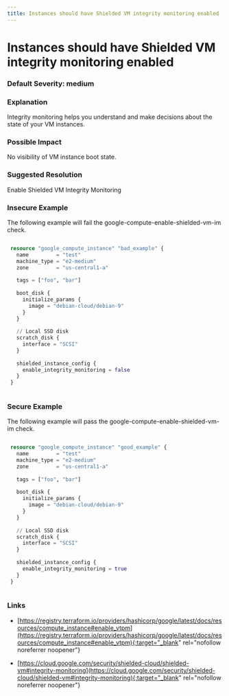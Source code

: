 ```yaml
---
title: Instances should have Shielded VM integrity monitoring enabled
---
```


# Instances should have Shielded VM integrity monitoring enabled

### Default Severity: <span class="severity medium">medium</span>

### Explanation

Integrity monitoring helps you understand and make decisions about the state of your VM instances.

### Possible Impact
No visibility of VM instance boot state.

### Suggested Resolution
Enable Shielded VM Integrity Monitoring


### Insecure Example

The following example will fail the google-compute-enable-shielded-vm-im check.
```terraform

 resource "google_compute_instance" "bad_example" {
   name         = "test"
   machine_type = "e2-medium"
   zone         = "us-central1-a"
 
   tags = ["foo", "bar"]
 
   boot_disk {
     initialize_params {
       image = "debian-cloud/debian-9"
     }
   }
 
   // Local SSD disk
   scratch_disk {
     interface = "SCSI"
   }
 
   shielded_instance_config {
     enable_integrity_monitoring = false
   }
 }
 
```



### Secure Example

The following example will pass the google-compute-enable-shielded-vm-im check.
```terraform

 resource "google_compute_instance" "good_example" {
   name         = "test"
   machine_type = "e2-medium"
   zone         = "us-central1-a"
 
   tags = ["foo", "bar"]
 
   boot_disk {
     initialize_params {
       image = "debian-cloud/debian-9"
     }
   }
 
   // Local SSD disk
   scratch_disk {
     interface = "SCSI"
   }
 
   shielded_instance_config {
     enable_integrity_monitoring = true
   }
 }
 
```



### Links


- [https://registry.terraform.io/providers/hashicorp/google/latest/docs/resources/compute_instance#enable_vtpm](https://registry.terraform.io/providers/hashicorp/google/latest/docs/resources/compute_instance#enable_vtpm){:target="_blank" rel="nofollow noreferrer noopener"}

- [https://cloud.google.com/security/shielded-cloud/shielded-vm#integrity-monitoring](https://cloud.google.com/security/shielded-cloud/shielded-vm#integrity-monitoring){:target="_blank" rel="nofollow noreferrer noopener"}



